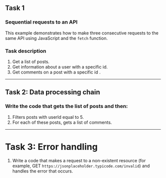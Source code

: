 ## Task 1
### Sequential requests to an API
This example demonstrates how to make three consecutive requests to the same API using JavaScript and the `fetch` function.
### Task description
1. Get a list of posts.
2. Get information about a user with a specific id.
3. Get comments on a post with a specific id .
---
## Task 2: Data processing chain
### Write the code that gets the list of posts and then:
1. Filters posts with userId equal to 5.
2. For each of these posts, gets a list of comments.
---
# Task 3: Error handling
1. Write a code that makes a request to a non-existent resource (for example, GET `https://jsonplaceholder.typicode.com/invalid`) and
   handles the error that occurs. 

